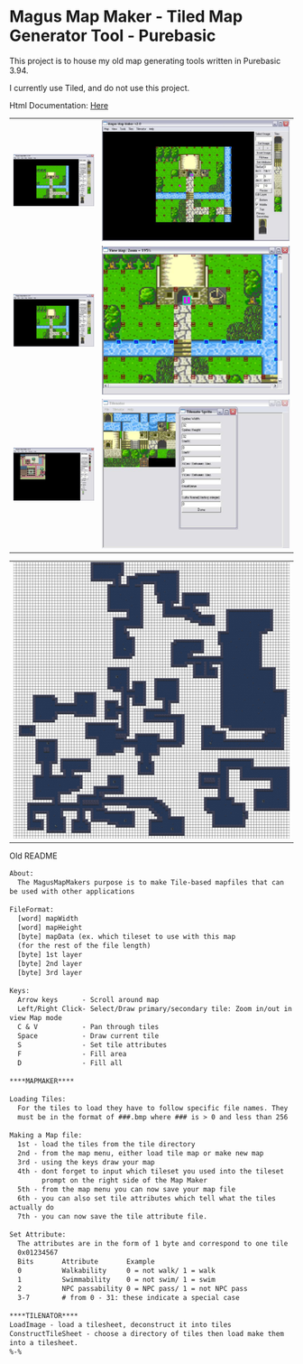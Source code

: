 # Magus Map Maker - Tiled Map Generator Tool - Purebasic

This project is to house my old map generating tools written in Purebasic 3.94.

I currently use Tiled, and do not use this project.

Html Documentation: <a href="http://kennycason.com/code/pb/mmm/help/index.html" target="new">Here</a>

<table><tr>
<td><a href="/screenshots/2nd_layer.JPG"><img width="333px" src="/screenshots/2nd_layer.JPG" /></a></td>
<td><a href="/screenshots/all_layers.JPG"><img width="333px" src="/screenshots/all_layers.JPG" /></a></td>
</tr><tr>
<td><a href="/screenshots/up_to_3rd_layer.JPG"><img width="333px" src="/screenshots//up_to_3rd_layer.JPG" /></a></td>
<td><a href="/screenshots/show_image.JPG"><img width="333px" src="/screenshots/show_image.JPG"/></a></td>
</tr><tr>
<td><a href="/screenshots/map16x16.JPG"><img width="333px" src="/screenshots/map16x16.JPG" /></a></td>
<td width="333px"><a href="/screenshots/sprite_sheet.JPG"><img width="333px" src="/screenshots/sprite_sheet.JPG" /></a></td>
</tr></table>
<table><tr><td><a href="/screenshots/cave.JPG"><img width="900px" src="/screenshots/cave.JPG" /></a></td></tr></table>

Old README
```
About:
  The MagusMapMakers purpose is to make Tile-based mapfiles that can be used with other applications

FileFormat:
  [word] mapWidth
  [word] mapHeight
  [byte] mapData (ex. which tileset to use with this map
  (for the rest of the file length)
  [byte] 1st layer
  [byte] 2nd layer
  [byte] 3rd layer

Keys:
  Arrow keys      - Scroll around map
  Left/Right Click- Select/Draw primary/secondary tile: Zoom in/out in view Map mode
  C & V           - Pan through tiles
  Space           - Draw current tile
  S               - Set tile attributes
  F               - Fill area
  D               - Fill all

****MAPMAKER****

Loading Tiles:
  For the tiles to load they have to follow specific file names. They
  must be in the format of ###.bmp where ### is > 0 and less than 256

Making a Map file:
  1st - load the tiles from the tile directory
  2nd - from the map menu, either load tile map or make new map
  3rd - using the keys draw your map
  4th - dont forget to input which tileset you used into the tileset
        prompt on the right side of the Map Maker
  5th - from the map menu you can now save your map file
  6th - you can also set tile attributes which tell what the tiles actually do
  7th - you can now save the tile attribute file.

Set Attribute:
  The attributes are in the form of 1 byte and correspond to one tile
  0x01234567
  Bits       Attribute       Example
  0          Walkability     0 = not walk/ 1 = walk
  1          Swimmability    0 = not swim/ 1 = swim
  2          NPC passability 0 = NPC pass/ 1 = not NPC pass
  3-7        # from 0 - 31: these indicate a special case

****TILENATOR****
LoadImage - load a tilesheet, deconstruct it into tiles
ConstructTileSheet - choose a directory of tiles then load make them into a tilesheet.  
%-%
```

